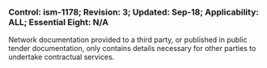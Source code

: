 ### Control: ism-1178; Revision: 3; Updated: Sep-18; Applicability: ALL; Essential Eight: N/A
<p>Network documentation provided to a third party, or published in public tender documentation, only contains details necessary for other parties to undertake contractual services.</p>